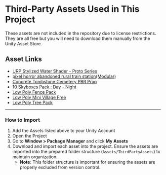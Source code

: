 # Third-Party Assets Used in This Project

These assets are not included in the repository due to license restrictions.  
They are all free but you will need to download them manually from the Unity Asset Store.

## Asset Links
- [URP Stylized Water Shader - Proto Series](https://assetstore.unity.com/packages/vfx/shaders/urp-stylized-water-shader-proto-series-187485)
- [pixel horror abandoned rural train station(Modular)](https://assetstore.unity.com/packages/3d/environments/urban/pixel-horror-abandoned-rural-train-station-modular-218424)
- [Concrete Tombstone Cemetery PBR Prop](https://assetstore.unity.com/packages/3d/props/exterior/concrete-tombstone-cemetery-pbr-prop-296382)
- [10 Skyboxes Pack : Day - Night](https://assetstore.unity.com/packages/2d/textures-materials/sky/10-skyboxes-pack-day-night-32236)
- [Low Poly Fence Pack](https://assetstore.unity.com/packages/3d/props/exterior/low-poly-fence-pack-61661)
- [Low Poly Mini Village Free](https://assetstore.unity.com/packages/3d/environments/low-poly-mini-village-free-131677)
- [Low Poly Tree Pack](https://assetstore.unity.com/packages/3d/vegetation/trees/low-poly-tree-pack-57866)

---

### How to Import
1. Add the Assets listed above to your Unity Account  
2. Open the Project  
3. Go to **Window > Package Manager** and click **My Assets**  
4. Download and import each asset into the project. Ensure the assets are imported into the prepared folder structure (`Assets/ThirdPartyAssets`) to maintain organization.  
   - **Note:** This folder structure is important for ensuring the assets are properly excluded from version control.